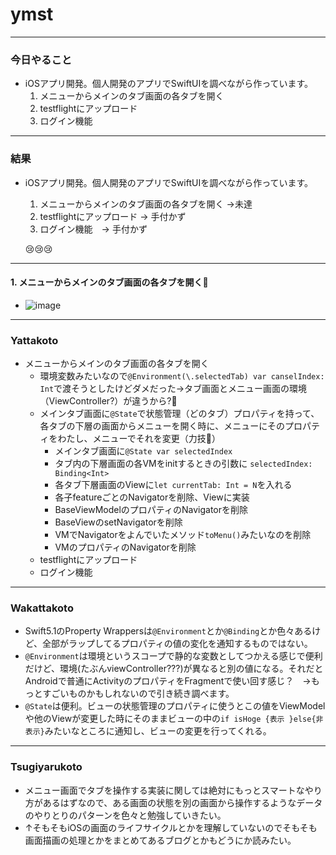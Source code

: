 # ymst
---

### 今日やること

 - iOSアプリ開発。個人開発のアプリでSwiftUIを調べながら作っています。
    1. メニューからメインのタブ画面の各タブを開く
    2. testflightにアップロード
    3. ログイン機能

---

### 結果

 - iOSアプリ開発。個人開発のアプリでSwiftUIを調べながら作っています。
    1. メニューからメインのタブ画面の各タブを開く ->未達
    2. testflightにアップロード -> 手付かず
    3. ログイン機能　-> 手付かず

    😢😢😢
---

#### 1. メニューからメインのタブ画面の各タブを開く🤔

- ![image](https://raw.githubusercontent.com/yymsht/myslide/master/assets/img/test.jpg)

---
### Yattakoto
- メニューからメインのタブ画面の各タブを開く
    - 環境変数みたいなので`@Environment(\.selectedTab) var canselIndex: Int`で渡そうとしたけどダメだった->タブ画面とメニュー画面の環境（ViewController?）が違うから?🤔
    - メインタブ画面に`@State`で状態管理（どのタブ）プロパティを持って、各タブの下層の画面からメニューを開く時に、メニューにそのプロパティをわたし、メニューでそれを変更（力技💪）
        - メインタブ画面に`@State var selectedIndex`
        - タブ内の下層画面の各VMをinitするときの引数に `selectedIndex: Binding<Int>`
        - 各タブ下層画面のViewに`let currentTab: Int = N`を入れる
        - 各子featureごとのNavigatorを削除、Viewに実装
        - BaseViewModelのプロパティのNavigatorを削除
        - BaseViewのsetNavigatorを削除
        - VMでNavigatorをよんでいたメソッド`toMenu()`みたいなのを削除
        - VMのプロパティのNavigatorを削除
    - testflightにアップロード
    - ログイン機能

---
### Wakattakoto

- Swift5.1のProperty Wrappersは`@Environment`とか`@Binding`とか色々あるけど、全部がラップしてるプロパティの値の変化を通知するものではない。
- `@Environment`は環境というスコープで静的な変数としてつかえる感じで便利だけど、環境(たぶんviewController???)が異なると別の値になる。それだとAndroidで普通にActivityのプロパティをFragmentで使い回す感じ？　->もっとすごいものかもしれないので引き続き調べます。
- `@State`は便利。ビューの状態管理のプロパティに使うとこの値をViewModelや他のViewが変更した時にそのままビューの中の`if isHoge {表示 }else{非表示}`みたいなところに通知し、ビューの変更を行ってくれる。
---
### Tsugiyarukoto
- メニュー画面でタブを操作する実装に関しては絶対にもっとスマートなやり方があるはずなので、ある画面の状態を別の画面から操作するようなデータのやりとりのパターンを色々と勉強していきたい。
- ↑そもそもiOSの画面のライフサイクルとかを理解していないのでそもそも画面描画の処理とかをまとめてあるブログとかもどうにか読みたい。
